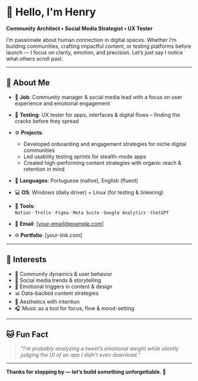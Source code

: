 # 👋 Hello, I'm Henry

**Community Architect • Social Media Strategist • UX Tester**

I’m passionate about human connection in digital spaces. Whether I’m building communities, crafting impactful content, or testing platforms before launch — I focus on clarity, emotion, and precision. Let’s just say I notice what others scroll past.  
  

---

## 🧠 About Me

- 💼 **Job**: Community manager & social media lead with a focus on user experience and emotional engagement  
- 🧪 **Testing**: UX tester for apps, interfaces & digital flows – finding the cracks before they spread  
- ⚙️ **Projects**:  
  - Developed onboarding and engagement strategies for niche digital communities  
  - Led usability testing sprints for stealth-mode apps  
  - Created high-performing content strategies with organic reach & retention in mind  

- 💬 **Languages**: Portuguese (native), English (fluent)  
- 💻 **OS**: Windows (daily driver) + Linux (for testing & tinkering)  
- 🔧 **Tools**:  
  `Notion` · `Trello` · `Figma` · `Meta Suite` · `Google Analytics` · `ChatGPT`  
- 📨 **Email**: [your-email@example.com]  
- 🌐 **Portfolio**: [your-link.com]  

---

## 🎯 Interests

- 🤝 Community dynamics & user behavior  
- 📱 Social media trends & storytelling  
- 🧠 Emotional triggers in content & design  
- 📊 Data-backed content strategies  
- 🎨 Aesthetics with intention  
- 🎧 Music as a tool for focus, flow & mood-setting  

---

## 🐱 Fun Fact

> *“I'm probably analyzing a tweet’s emotional weight while silently judging the UI of an app I didn’t even download.”*

---

**Thanks for stopping by — let’s build something unforgettable. 🚀**
